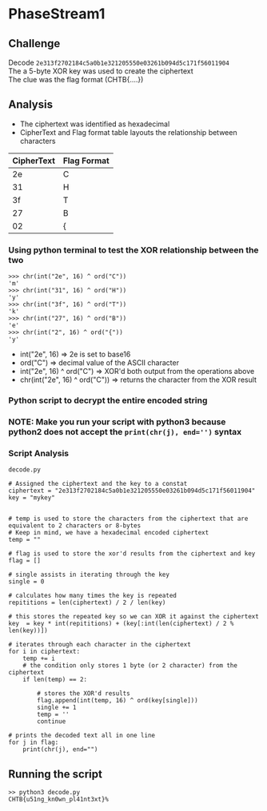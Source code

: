 # PhaseStream1

## Challenge
Decode ```2e313f2702184c5a0b1e321205550e03261b094d5c171f56011904```  
The a 5-byte XOR key was used to create the ciphertext  
The clue was the flag format (CHTB{....})

## Analysis
- The ciphertext was identified as hexadecimal
- CipherText and Flag format table layouts the relationship between characters 
  
| CipherText | Flag Format |
| -----------| ------------|
|     2e     |      C      |
|     31     |      H      |
|     3f     |      T      |
|     27     |      B      |
|     02     |      {      |

### Using python terminal to test the XOR relationship between the two
```
>>> chr(int("2e", 16) ^ ord("C"))
'm'
>>> chr(int("31", 16) ^ ord("H"))
'y'
>>> chr(int("3f", 16) ^ ord("T"))
'k'
>>> chr(int("27", 16) ^ ord("B"))
'e'
>>> chr(int("2", 16) ^ ord("{"))
'y'
```
- int("2e", 16) => 2e is set to base16
- ord("C") => decimal value of the ASCII character
- int("2e", 16) ^ ord("C") => XOR'd both output from the operations above
- chr(int("2e", 16) ^ ord("C")) => returns the character from the XOR result 
### Python script to decrypt the entire encoded string
### NOTE: Make you run your script with python3 because python2 does not accept the ```print(chr(j), end='')``` syntax 
### Script Analysis
```
decode.py

# Assigned the ciphertext and the key to a constat
ciphertext = "2e313f2702184c5a0b1e321205550e03261b094d5c171f56011904"
key = "mykey"


# temp is used to store the characters from the ciphertext that are equivalent to 2 characters or 8-bytes
# Keep in mind, we have a hexadecimal encoded ciphertext
temp = ""

# flag is used to store the xor'd results from the ciphertext and key
flag = []

# single assists in iterating through the key
single = 0

# calculates how many times the key is repeated 
repititions = len(ciphertext) / 2 / len(key) 

# this stores the repeated key so we can XOR it against the ciphertext
key  = key * int(repititions) + (key[:int(len(ciphertext) / 2 % len(key))]) 

# iterates through each character in the ciphertext
for i in ciphertext:
	temp += i
	# the condition only stores 1 byte (or 2 character) from the ciphertext
	if len(temp) == 2:
		
		# stores the XOR'd results
		flag.append(int(temp, 16) ^ ord(key[single]))
		single += 1
		temp = ''
		continue

# prints the decoded text all in one line
for j in flag:
	print(chr(j), end="")
```
## Running the script
```
>> python3 decode.py
CHTB{u51ng_kn0wn_pl41nt3xt}%   
```


